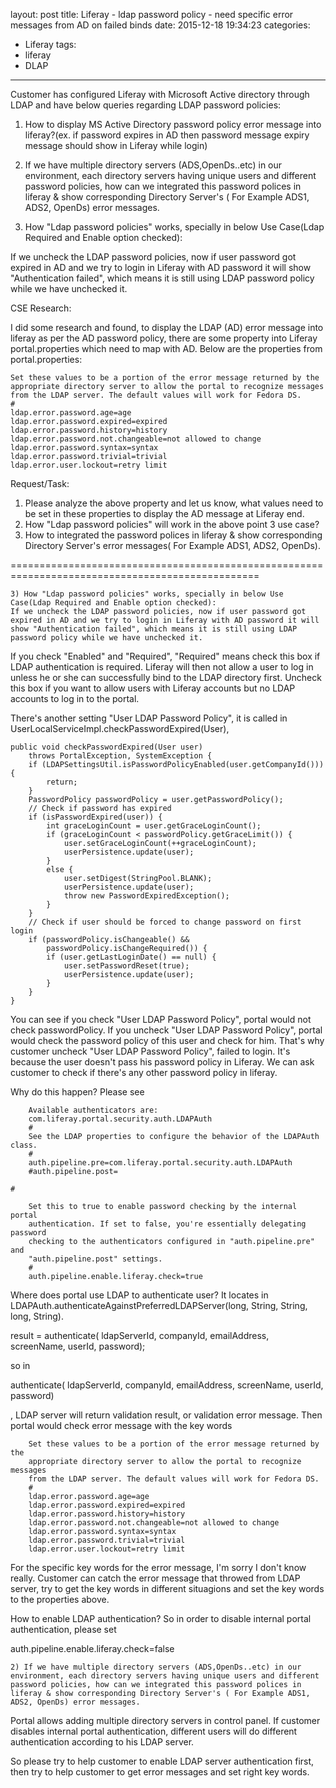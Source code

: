 layout: post
title: Liferay - ldap password policy - need specific error messages from AD on failed binds
date: 2015-12-18 19:34:23
categories: 
- Liferay
tags:
- liferay
- DLAP
---
Customer has configured Liferay with Microsoft Active directory through LDAP and have below queries regarding LDAP password policies:

1) How to display MS Active Directory password policy error message into liferay?(ex. if password expires in AD then password message expiry message should show in Liferay while login)

2) If we have multiple directory servers (ADS,OpenDs..etc) in our environment, each directory servers having unique users and different password policies, how can we integrated this password polices in liferay & show corresponding Directory Server's ( For Example ADS1, ADS2, OpenDs) error messages.

3) How "Ldap password policies" works, specially in below Use Case(Ldap Required and Enable option checked):

If we uncheck the LDAP password policies, now if user password got expired in AD and we try to login in Liferay with AD password it will show "Authentication failed", which means it is still using LDAP password policy while we have unchecked it.

CSE Research:

I did some research and found, to display the LDAP (AD) error message into liferay as per the AD password policy, there are some property into Liferay portal.properties which need to map with AD. Below are the properties from portal.properties:

    Set these values to be a portion of the error message returned by the
    appropriate directory server to allow the portal to recognize messages
    from the LDAP server. The default values will work for Fedora DS.
    #
    ldap.error.password.age=age
    ldap.error.password.expired=expired
    ldap.error.password.history=history
    ldap.error.password.not.changeable=not allowed to change
    ldap.error.password.syntax=syntax
    ldap.error.password.trivial=trivial
    ldap.error.user.lockout=retry limit

Request/Task:

1) Please analyze the above property and let us know, what values need to be set in these properties to display the AD message at Liferay end.
2) How "Ldap password policies" will work in the above point 3 use case?
3) How to integrated the password polices in liferay & show corresponding Directory Server's error messages( For Example ADS1, ADS2, OpenDs).

=================================================================================================

    3) How "Ldap password policies" works, specially in below Use Case(Ldap Required and Enable option checked):
    If we uncheck the LDAP password policies, now if user password got expired in AD and we try to login in Liferay with AD password it will show "Authentication failed", which means it is still using LDAP password policy while we have unchecked it.

If you check "Enabled" and "Required", "Required" means check this box if LDAP authentication is required. Liferay will then not allow a user to log in unless he or she can successfully bind to the LDAP directory first. Uncheck this box if you want to allow users with Liferay accounts but no LDAP accounts to log in to the portal.

There's another setting "User LDAP Password Policy", it is called in UserLocalServiceImpl.checkPasswordExpired(User),

	public void checkPasswordExpired(User user)
		throws PortalException, SystemException {
		if (LDAPSettingsUtil.isPasswordPolicyEnabled(user.getCompanyId())) {
			return;
		}
		PasswordPolicy passwordPolicy = user.getPasswordPolicy();
		// Check if password has expired
		if (isPasswordExpired(user)) {
			int graceLoginCount = user.getGraceLoginCount();
			if (graceLoginCount < passwordPolicy.getGraceLimit()) {
				user.setGraceLoginCount(++graceLoginCount);
				userPersistence.update(user);
			}
			else {
				user.setDigest(StringPool.BLANK);
				userPersistence.update(user);
				throw new PasswordExpiredException();
			}
		}
		// Check if user should be forced to change password on first login
		if (passwordPolicy.isChangeable() &&
			passwordPolicy.isChangeRequired()) {
			if (user.getLastLoginDate() == null) {
				user.setPasswordReset(true);
				userPersistence.update(user);
			}
		}
	}

You can see if you check "User LDAP Password Policy", portal would not check passwordPolicy. If you uncheck "User LDAP Password Policy", portal would check the password policy of this user and check for him. That's why customer uncheck "User LDAP Password Policy", failed to login. It's because the user doesn't pass his password policy in Liferay. We can ask customer to check if there's any other password policy in liferay.

Why do this happen? Please see

        Available authenticators are:
        com.liferay.portal.security.auth.LDAPAuth
        #
        See the LDAP properties to configure the behavior of the LDAPAuth class.
        #
        auth.pipeline.pre=com.liferay.portal.security.auth.LDAPAuth
        #auth.pipeline.post=

    #

        Set this to true to enable password checking by the internal portal
        authentication. If set to false, you're essentially delegating password
        checking to the authenticators configured in "auth.pipeline.pre" and
        "auth.pipeline.post" settings.
        #
        auth.pipeline.enable.liferay.check=true

Where does portal use LDAP to authenticate user?
It locates in LDAPAuth.authenticateAgainstPreferredLDAPServer(long, String, String, long, String).

result = authenticate(
   ldapServerId, companyId, emailAddress, screenName, userId,
   password);

so in

authenticate(
   ldapServerId, companyId, emailAddress, screenName, userId,
   password)

, LDAP server will return validation result, or validation error message. Then portal would check error message with the key words

        Set these values to be a portion of the error message returned by the
        appropriate directory server to allow the portal to recognize messages
        from the LDAP server. The default values will work for Fedora DS.
        #
        ldap.error.password.age=age
        ldap.error.password.expired=expired
        ldap.error.password.history=history
        ldap.error.password.not.changeable=not allowed to change
        ldap.error.password.syntax=syntax
        ldap.error.password.trivial=trivial
        ldap.error.user.lockout=retry limit

For the specific key words for the error message, I'm sorry I don't know really. Customer can catch the error message that throwed from LDAP server, try to get the key words in different situagions and set the key words to the properties above.

How to enable LDAP authentication?
So in order to disable internal portal authentication, please set

auth.pipeline.enable.liferay.check=false

    2) If we have multiple directory servers (ADS,OpenDs..etc) in our environment, each directory servers having unique users and different password policies, how can we integrated this password polices in liferay & show corresponding Directory Server's ( For Example ADS1, ADS2, OpenDs) error messages.

Portal allows adding multiple directory servers in control panel. If customer disables internal portal authentication, different users will do different authentication according to his LDAP server.

So please try to help customer to enable LDAP server authentication first, then try to help customer to get error messages and set right key words.